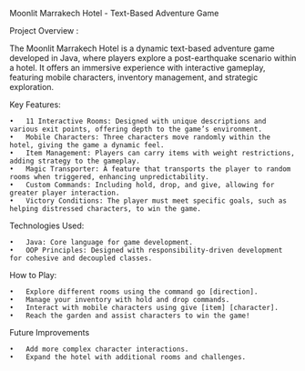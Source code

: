 Moonlit Marrakech Hotel - Text-Based Adventure Game

Project Overview :

The Moonlit Marrakech Hotel is a dynamic text-based adventure game developed in Java, where players explore a post-earthquake scenario within a hotel. It offers an immersive experience with interactive gameplay, featuring mobile characters, inventory management, and strategic exploration.

Key Features:

	•	11 Interactive Rooms: Designed with unique descriptions and various exit points, offering depth to the game’s environment.
	•	Mobile Characters: Three characters move randomly within the hotel, giving the game a dynamic feel.
	•	Item Management: Players can carry items with weight restrictions, adding strategy to the gameplay.
	•	Magic Transporter: A feature that transports the player to random rooms when triggered, enhancing unpredictability.
	•	Custom Commands: Including hold, drop, and give, allowing for greater player interaction.
	•	Victory Conditions: The player must meet specific goals, such as helping distressed characters, to win the game.

Technologies Used:

	•	Java: Core language for game development.
	•	OOP Principles: Designed with responsibility-driven development for cohesive and decoupled classes.

How to Play:

	•	Explore different rooms using the command go [direction].
	•	Manage your inventory with hold and drop commands.
	•	Interact with mobile characters using give [item] [character].
	•	Reach the garden and assist characters to win the game!
 
 Future Improvements

	•	Add more complex character interactions.
	•	Expand the hotel with additional rooms and challenges.

